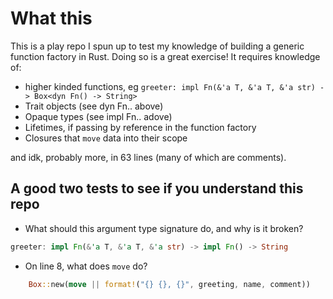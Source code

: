 # What this
This is a play repo I spun up to test my knowledge of building a generic
function factory in Rust. Doing so is a great exercise! It requires knowledge
of:
- higher kinded functions, eg `greeter: impl Fn(&'a T, &'a T, &'a str) ->
  Box<dyn Fn() -> String>`
- Trait objects (see dyn Fn.. above)
- Opaque types (see impl Fn.. adove)
- Lifetimes, if passing by reference in the function factory
- Closures that `move` data into their scope

and idk, probably more, in 63 lines (many of which are comments).

## A good two tests to see if you understand this repo
- What should this argument type signature do, and why is it broken?
```rust
greeter: impl Fn(&'a T, &'a T, &'a str) -> impl Fn() -> String
```
- On line 8, what does `move` do? 
```rust
    Box::new(move || format!("{} {}, {}", greeting, name, comment))
```

